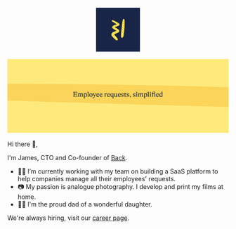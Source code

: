 <p align="center">
    <img src="https://raw.githubusercontent.com/jameslafa/jameslafa/master/img/avatar.svg" heigth="100px" width="100px" alt="Back logo">
</p>

![Back Banner](https://raw.githubusercontent.com/jameslafa/jameslafa/master/img/cover.svg)


Hi there 👋,

I'm James, CTO and Co-founder of [Back](https://backhq.com).

- 👨‍💻 I’m currently working with my team on building a SaaS platform to help companies manage all their employees' requests.
- 📷 My passion is analogue photography. I develop and print my films at home.
- 👨‍👧 I'm the proud dad of a wonderful daughter.


We're always hiring, visit our [career page](https://www.notion.so/Working-at-Back-f23a617a97a24b83a6e85e826f475615).

